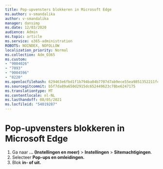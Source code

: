 ```yaml
---
title: Pop-upvensters blokkeren in Microsoft Edge
ms.author: v-smandalika
author: v-smandalika
manager: dansimp
ms.date: 12/03/2020
audience: Admin
ms.topic: article
ms.service: o365-administration
ROBOTS: NOINDEX, NOFOLLOW
localization_priority: Normal
ms.collection: Adm_O365
ms.custom:
- "9004026"
- "7093"
- "9004596"
- "8220"
ms.openlocfilehash: 629463e6fbd1f1b794ba04b7707d7ab9ece55ea9851352211fcaeed41ea9279d
ms.sourcegitcommit: b5f7da89a650d2915dc652449623c78be6247175
ms.translationtype: MT
ms.contentlocale: nl-NL
ms.lasthandoff: 08/05/2021
ms.locfileid: "54019287"
---
```

# <a name="block-pop-up-windows-in-microsoft-edge"></a>Pop-upvensters blokkeren in Microsoft Edge

1. Ga naar **... (Instellingen en meer)**  >  **Instellingen**  >  **Sitemachtigingen**.
2. Selecteer **Pop-ups en omleidingen.**
3. Blok **in- of uit.**
